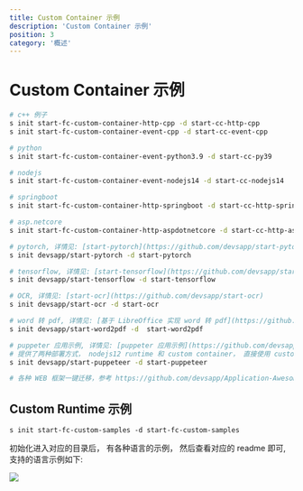 ```yaml
---
title: Custom Container 示例
description: 'Custom Container 示例'
position: 3
category: '概述'
---
```


# Custom Container 示例

```bash
# c++ 例子
s init start-fc-custom-container-http-cpp -d start-cc-http-cpp
s init start-fc-custom-container-event-cpp -d start-cc-event-cpp

# python
s init start-fc-custom-container-event-python3.9 -d start-cc-py39

# nodejs
s init start-fc-custom-container-event-nodejs14 -d start-cc-nodejs14

# springboot
s init start-fc-custom-container-http-springboot -d start-cc-http-springboot

# asp.netcore
s init start-fc-custom-container-http-aspdotnetcore -d start-cc-http-aspdotnetcore

# pytorch, 详情见: [start-pytorch](https://github.com/devsapp/start-pytorch)
s init devsapp/start-pytorch -d start-pytorch

# tensorflow, 详情见: [start-tensorflow](https://github.com/devsapp/start-tensorflow)
s init devsapp/start-tensorflow -d start-tensorflow

# OCR, 详情见: [start-ocr](https://github.com/devsapp/start-ocr)
s init devsapp/start-ocr -d start-ocr

# word 转 pdf, 详情见: [基于 LibreOffice 实现 word 转 pdf](https://github.com/devsapp/start-word2pdf)
s init devsapp/start-word2pdf -d  start-word2pdf

# puppeter 应用示例, 详情见: [puppeter 应用示例](https://github.com/devsapp/start-puppeteer)
# 提供了两种部署方式， nodejs12 runtime 和 custom container， 直接使用 custom container
s init devsapp/start-puppeteer -d start-puppeteer

# 各种 WEB 框架一键迁移，参考 https://github.com/devsapp/Application-Awesome

```

## Custom Runtime 示例

`s init start-fc-custom-samples -d start-fc-custom-samples`

初始化进入对应的目录后， 有各种语言的示例， 然后查看对应的 readme 即可, 支持的语言示例如下:

![](https://img.alicdn.com/imgextra/i3/O1CN016q9iRz26GQGy1dlGP_!!6000000007634-2-tps-1164-1632.png)
